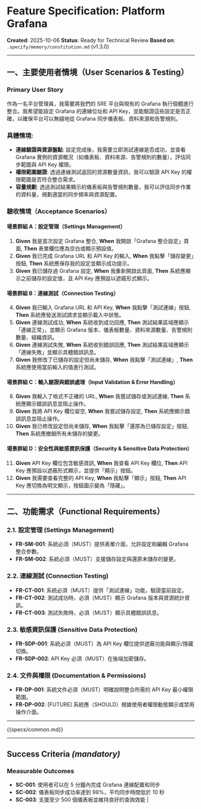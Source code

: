 # Feature Specification: Platform Grafana

**Created**: 2025-10-06
**Status**: Ready for Technical Review
**Based on**: `.specify/memory/constitution.md` (v1.3.0)

---

## 一、主要使用者情境（User Scenarios & Testing）

### Primary User Story
作為一名平台管理員，我需要將我們的 SRE 平台與現有的 Grafana 執行個體進行整合。我希望能設定 Grafana 的連線位址和 API Key，並能驗證這些設定是否正確，以確保平台可以無縫地從 Grafana 同步儀表板、資料來源和告警規則。

### 具體情境:
- **連線驗證與資源盤點**: 設定完成後，我需要立即測試連線是否成功，並查看 Grafana 實例的資源概況（如儀表板、資料來源、告警規則的數量），評估同步範圍與 API Key 權限。
- **權限範圍驗證**: 透過連線測試返回的資源數量資訊，我可以驗證 API Key 的權限範圍是否符合整合需求。
- **容量規劃**: 透過測試結果顯示的儀表板與告警規則數量，我可以評估同步作業的資料量，規劃適當的同步頻率與資源配置。

### 驗收情境（Acceptance Scenarios）

#### 場景群組 A：設定管理（Settings Management）
1.  **Given** 我是首次設定 Grafana 整合, **When** 我開啟「Grafana 整合設定」頁面, **Then** 表單欄位應為空白或顯示預設值。
2.  **Given** 我已完成 Grafana URL 和 API Key 的輸入, **When** 我點擊「儲存變更」按鈕, **Then** 系統應保存我的設定並顯示成功提示。
3.  **Given** 我已儲存過 Grafana 設定, **When** 我重新開啟此頁面, **Then** 系統應顯示之前儲存的設定值，且 API Key 應預設以遮蔽形式顯示。

#### 場景群組 B：連線測試（Connection Testing）
4.  **Given** 我已輸入 Grafana URL 和 API Key, **When** 我點擊「測試連線」按鈕, **Then** 系統應發送測試請求並顯示載入中狀態。
5.  **Given** 連線測試成功, **When** 系統收到成功回應, **Then** 測試結果區域應顯示「連線正常」，並顯示 Grafana 版本、儀表板數量、資料來源數量、告警規則數量、組織資訊。
6.  **Given** 連線測試失敗, **When** 系統收到錯誤回應, **Then** 測試結果區域應顯示「連線失敗」並顯示具體錯誤訊息。
7.  **Given** 我修改了已儲存的設定但尚未儲存, **When** 我點擊「測試連線」, **Then** 系統應使用當前輸入的值進行測試。

#### 場景群組 C：輸入驗證與錯誤處理（Input Validation & Error Handling）
8.  **Given** 我輸入了格式不正確的 URL, **When** 我嘗試儲存或測試連線, **Then** 系統應顯示錯誤訊息並阻止操作。
9.  **Given** 我將 API Key 欄位留空, **When** 我嘗試儲存設定, **Then** 系統應顯示錯誤訊息並阻止操作。
10. **Given** 我已修改設定但尚未儲存, **When** 我點擊「還原為已儲存設定」按鈕, **Then** 系統應撤銷所有未儲存的變更。

#### 場景群組 D：安全性與敏感資訊保護（Security & Sensitive Data Protection）
11. **Given** API Key 欄位包含敏感資訊, **When** 我查看 API Key 欄位, **Then** API Key 應預設以遮蔽形式顯示，並提供「顯示」按鈕。
12. **Given** 我需要查看完整的 API Key, **When** 我點擊「顯示」按鈕, **Then** API Key 應切換為明文顯示，按鈕圖示變為「隱藏」。

---

## 二、功能需求（Functional Requirements）

### 2.1. 設定管理 (Settings Management)
- **FR-SM-001**: 系統必須（MUST）提供表單介面，允許設定和編輯 Grafana 整合參數。
- **FR-SM-002**: 系統必須（MUST）支援儲存設定與還原未儲存的變更。

### 2.2. 連線測試 (Connection Testing)
- **FR-CT-001**: 系統必須（MUST）提供「測試連線」功能，驗證當前設定。
- **FR-CT-002**: 測試成功時，必須（MUST）顯示 Grafana 版本與資源統計資訊。
- **FR-CT-003**: 測試失敗時，必須（MUST）顯示具體錯誤訊息。

### 2.3. 敏感資訊保護 (Sensitive Data Protection)
- **FR-SDP-001**: 系統必須（MUST）為 API Key 欄位提供遮蔽功能與顯示/隱藏切換。
- **FR-SDP-002**: API Key 必須（MUST）在後端加密儲存。

### 2.4. 文件與權限 (Documentation & Permissions)
- **FR-DP-001**: 系統文件必須（MUST）明確說明整合所需的 API Key 最小權限範圍。
- **FR-DP-002**: [FUTURE] 系統應（SHOULD）根據使用者權限動態顯示或禁用操作介面。

---

{{specs/common.md}}

---

## Success Criteria *(mandatory)*

### Measurable Outcomes

- **SC-001**: 使用者可以在 5 分鐘內完成 Grafana 連線配置和同步
- **SC-002**: 儀表板同步成功率達到 98%，平均同步時間低於 10 秒
- **SC-003**: 支援至少 500 個儀表板並維持良好的查詢效能 |